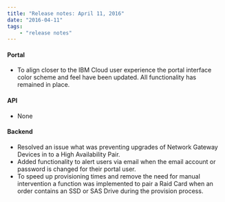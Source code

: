 ```yaml
---
title: "Release notes: April 11, 2016"
date: "2016-04-11"
tags:
    - "release notes"
---
```


#### Portal
+ To align closer to the IBM Cloud user experience the portal interface color scheme and feel have been updated. All functionality has remained in place. 

#### API
+ None

#### Backend
+ Resolved an issue what was preventing upgrades of Network Gateway Devices in to a High Availability Pair. 
+ Added functionality to alert users via email when the email account or password is changed for their portal user. 
+ To speed up provisioning times and remove the need for manual intervention a function was implemented to pair a Raid Card when an order contains an SSD or SAS Drive during the provision process. 
